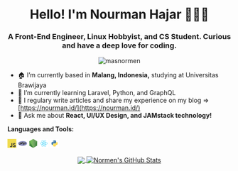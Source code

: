 <h1 align="center">Hello! I'm Nourman Hajar 🙇🏻‍♂️</h1>
<h3 align="center">A Front-End Engineer, Linux Hobbyist, and CS Student. Curious and have a deep love for coding.</h3>

<p align="center"> <img src="https://komarev.com/ghpvc/?username=masnormen" alt="masnormen" /> </p>

- 🏠 I’m currently based in **Malang, Indonesia,** studying at Universitas Brawijaya
- 🌱 I’m currently learning Laravel, Python, and GraphQL
- 📝 I regulary write articles and share my experience on my blog => [https://nourman.id/](https://nourman.id/)
- 💬 Ask me about **React, UI/UX Design, and JAMstack technology!**

**Languages and Tools:**  

<code><img height="20" src="https://raw.githubusercontent.com/github/explore/80688e429a7d4ef2fca1e82350fe8e3517d3494d/topics/javascript/javascript.png"></code>
<code><img height="20" src="https://raw.githubusercontent.com/github/explore/80688e429a7d4ef2fca1e82350fe8e3517d3494d/topics/php/php.png"></code>
<code><img height="20" src="https://raw.githubusercontent.com/github/explore/80688e429a7d4ef2fca1e82350fe8e3517d3494d/topics/nodejs/nodejs.png"></code>
<code><img height="20" src="https://raw.githubusercontent.com/github/explore/80688e429a7d4ef2fca1e82350fe8e3517d3494d/topics/react/react.png"></code>
<code><img height="20" src="https://raw.githubusercontent.com/github/explore/80688e429a7d4ef2fca1e82350fe8e3517d3494d/topics/python/python.png"></code>

<p align="center">
  <a href="https://github.com/masnormen">
    <img align="center" src="https://github-readme-stats.vercel.app/api/top-langs/?username=masnormen&hide=html" />
  </a>
  <a href="https://github.com/masnormen">
    <img align="center" src="https://github-readme-stats.vercel.app/api?username=masnormen&show_icons=true&line_height=33&count_private=true" alt="Normen's GitHub Stats" />
  </a>
</p>
